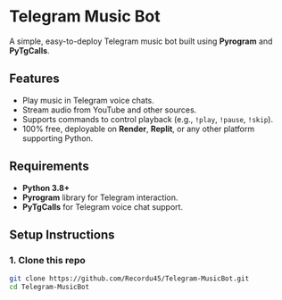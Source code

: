 # Telegram Music Bot

A simple, easy-to-deploy Telegram music bot built using **Pyrogram** and **PyTgCalls**.

## Features

- Play music in Telegram voice chats.
- Stream audio from YouTube and other sources.
- Supports commands to control playback (e.g., `!play`, `!pause`, `!skip`).
- 100% free, deployable on **Render**, **Replit**, or any other platform supporting Python.

## Requirements

- **Python 3.8+**
- **Pyrogram** library for Telegram interaction.
- **PyTgCalls** for Telegram voice chat support.

## Setup Instructions

### 1. Clone this repo

```bash
git clone https://github.com/Recordu45/Telegram-MusicBot.git
cd Telegram-MusicBot
